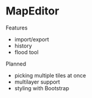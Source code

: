 # MapEditor
 Features
 - import/export
 - history
 - flood tool

 Planned
 - picking multiple tiles at once
 - multilayer support
 - styling with Bootstrap
